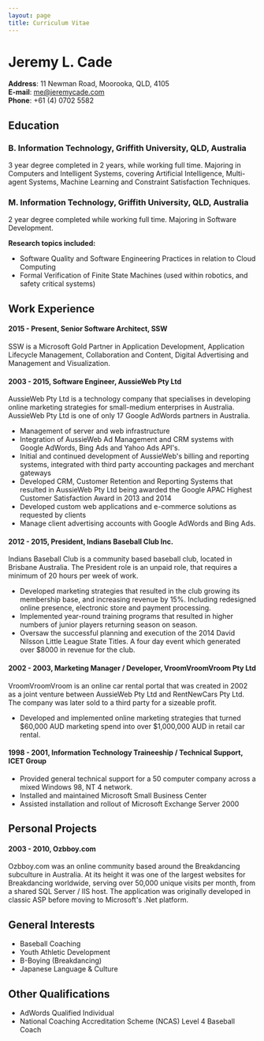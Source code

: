```yaml
---
layout: page
title: Curriculum Vitae
---
```


# Jeremy L. Cade
**Address**: 11 Newman Road, Moorooka, QLD, 4105<br />
**E-mail**: me@jeremycade.com<br />
**Phone**: +61 (4) 0702 5582

## Education
### B. Information Technology, Griffith University, QLD, Australia

3 year degree completed in 2 years, while working full time. 
Majoring in Computers and Intelligent Systems, covering Artificial Intelligence, Multi-agent Systems, Machine Learning and Constraint Satisfaction Techniques. 

### M. Information Technology, Griffith University, QLD, Australia

2 year degree completed while working full time. 
Majoring in Software Development. 

**Research topics included:**

- Software Quality and Software Engineering Practices in relation to Cloud Computing
- Formal Verification of Finite State Machines (used within robotics, and safety critical systems) 

## Work Experience

#### 2015 - Present, Senior Software Architect, SSW

SSW is a Microsoft Gold Partner in Application Development, Application Lifecycle Management, Collaboration and Content, Digital Advertising and Management and Visualization. 

#### 2003 - 2015, Software Engineer, AussieWeb Pty Ltd

AussieWeb Pty Ltd is a technology company that specialises in developing online marketing strategies for small-medium enterprises in Australia. AussieWeb Pty Ltd is one of only 17 Google AdWords partners in Australia. 

- Management of server and web infrastructure
- Integration of AussieWeb Ad Management and CRM systems with Google AdWords, Bing Ads and Yahoo Ads API's.
- Initial and continued development of AussieWeb's billing and reporting systems, integrated with third party accounting packages and merchant gateways
- Developed CRM, Customer Retention and Reporting Systems that resulted in AussieWeb Pty Ltd being awarded the Google APAC Highest Customer Satisfaction Award in 2013 and 2014
- Developed custom web applications and e-commerce solutions as requested by clients
- Manage client advertising accounts with Google AdWords and Bing Ads.

#### 2012 - 2015, President, Indians Baseball Club Inc.

Indians Baseball Club is a community based baseball club, located in Brisbane Australia. The President role is an unpaid role, that requires a minimum of 20 hours per week of work. 

- Developed marketing strategies that resulted in the club growing its membership base, and increasing revenue by 15%. Including redesigned online presence, electronic store and payment processing. 
- Implemented year-round training programs that resulted in higher numbers of junior players returning season on season. 
- Oversaw the successful planning and execution of the 2014 David Nilsson Little League State Titles. A four day event which generated over $8000 in revenue for the club. 

#### 2002 - 2003, Marketing Manager / Developer, VroomVroomVroom Pty Ltd
VroomVroomVroom is an online car rental portal that was created in 2002 as a joint venture between AussieWeb Pty Ltd and RentNewCars Pty Ltd.
The company was later sold to a third party for a sizeable profit. 

- Developed and implemented online marketing strategies that turned $60,000 AUD marketing spend into over $1,000,000 AUD in retail car rental. 

#### 1998 - 2001, Information Technology Traineeship / Technical Support, ICET Group
- Provided general technical support for a 50 computer company across a mixed Windows 98, NT 4 network. 
- Installed and maintained Microsoft Small Business Center
- Assisted installation and rollout of Microsoft Exchange Server 2000

## Personal Projects

#### 2003 - 2010, Ozbboy.com
Ozbboy.com was an online community based around the Breakdancing subculture in Australia. At its height it was one of the largest websites for Breakdancing worldwide, serving over 50,000 unique visits per month, from a shared SQL Server / IIS host. The application was originally developed in classic ASP before moving to Microsoft's .Net platform. 

## General Interests
- Baseball Coaching
- Youth Athletic Development
- B-Boying (Breakdancing)
- Japanese Language & Culture

## Other Qualifications
- AdWords Qualified Individual
- National Coaching Accreditation Scheme (NCAS) Level 4 Baseball Coach